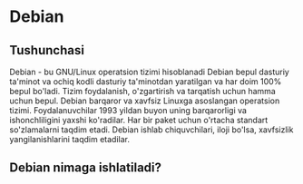 # Debian

## Tushunchasi

Debian - bu GNU/Linux operatsion tizimi hisoblanadi Debian bepul dasturiy
ta'minot va ochiq kodli dasturiy ta'minotdan yaratilgan va har doim 100% bepul
bo'ladi. Tizim foydalanish, o'zgartirish va tarqatish uchun hamma uchun bepul.
Debian barqaror va xavfsiz Linuxga asoslangan operatsion tizimi.
Foydalanuvchilar 1993 yildan buyon uning barqarorligi va ishonchliligini yaxshi
ko'radilar. Har bir paket uchun o'rtacha standart so'zlamalarni taqdim etadi.
Debian ishlab chiquvchilari, iloji bo'lsa, xavfsizlik yangilanishlarini taqdim
etadilar.

## Debian nimaga ishlatiladi?
